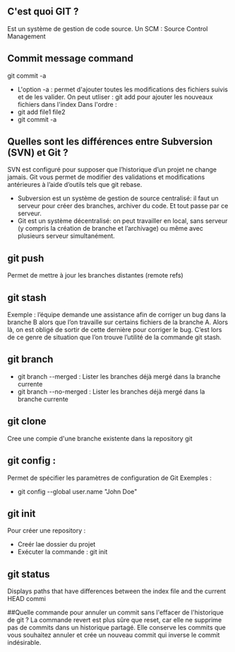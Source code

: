## C'est quoi GIT ?
Est un système de gestion de code source. Un SCM : Source Control Management  

## Commit message command 
git commit -a 
   - L'option -a : permet  d'ajouter toutes les modifications des fichiers suivis et de les valider.
On peut utliser : git add <file> pour ajouter les nouveaux fichiers dans l'index 
Dans l'ordre :  
   - git add file1 file2
   - git commit -a

## Quelles sont les différences entre Subversion (SVN) et Git ?
SVN est configuré pour supposer que l’historique d’un projet ne change jamais. Git vous permet de modifier des 
validations et modifications antérieures à l’aide d’outils tels que git rebase.
- Subversion est un système de gestion de source centralisé: il faut un serveur pour créer des branches, archiver du 
  code. Et tout passe par ce serveur.
- Git est un système décentralisé: on peut travailler en local, sans serveur (y compris la création de branche et
  l’archivage) ou même avec plusieurs serveur simultanément.

## git push 
Permet de mettre à jour les branches distantes (remote refs) 

## git stash 
Exemple : l’équipe demande une assistance afin de corriger un bug dans la branche B alors que l’on travaille sur 
certains fichiers de la branche A. Alors là, on est obligé de sortir de cette dernière pour corriger le bug. C’est
lors de ce genre de situation que l’on trouve l’utilité de la commande git stash. 

## git branch 
- git branch --merged : Lister les branches déjà mergé dans la branche currente 
- git branch --no-merged : Lister les branches déjà mergé dans la branche currente 

## git clone 
Cree une compie d'une branche existente dans la repository git 

## git config : 
Permet de spécifier les paramètres de configuration de Git 
Exemples : 
 -  git config --global user.name "John Doe"
 
## git init 
Pour créer  une repository  : 
- Creér lae dossier du projet 
- Exécuter la commande : git init 

## git status 
Displays paths that have differences between the index file and the current HEAD commi


##Quelle commande pour annuler un commit sans l'effacer de l'historique de git ?
La commande revert est plus sûre que reset, car elle ne supprime pas de commits dans un historique partagé. Elle conserve les commits que vous souhaitez annuler et crée un nouveau commit qui inverse le commit indésirable.
















